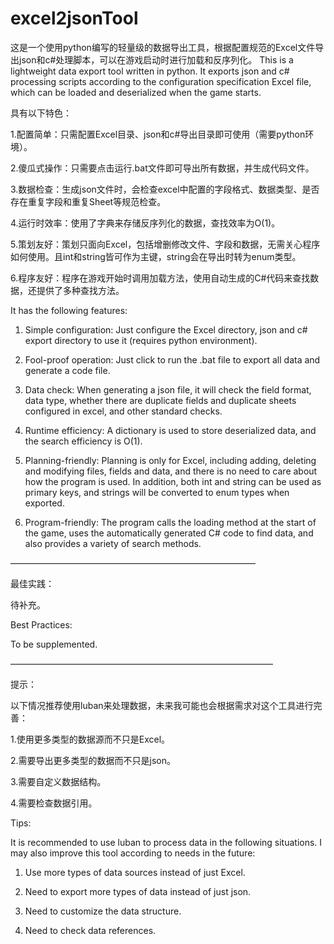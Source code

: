 # excel2jsonTool
这是一个使用python编写的轻量级的数据导出工具，根据配置规范的Excel文件导出json和c#处理脚本，可以在游戏启动时进行加载和反序列化。
This is a lightweight data export tool written in python. It exports json and c# processing scripts according to the configuration specification Excel file, which can be loaded and deserialized when the game starts.


具有以下特色：

1.配置简单：只需配置Excel目录、json和c#导出目录即可使用（需要python环境）。

2.傻瓜式操作：只需要点击运行.bat文件即可导出所有数据，并生成代码文件。

3.数据检查：生成json文件时，会检查excel中配置的字段格式、数据类型、是否存在重复字段和重复Sheet等规范检查。

4.运行时效率：使用了字典来存储反序列化的数据，查找效率为O(1)。

5.策划友好：策划只面向Excel，包括增删修改文件、字段和数据，无需关心程序如何使用。且int和string皆可作为主键，string会在导出时转为enum类型。

6.程序友好：程序在游戏开始时调用加载方法，使用自动生成的C#代码来查找数据，还提供了多种查找方法。


It has the following features:

1. Simple configuration: Just configure the Excel directory, json and c# export directory to use it (requires python environment).

2. Fool-proof operation: Just click to run the .bat file to export all data and generate a code file.

3. Data check: When generating a json file, it will check the field format, data type, whether there are duplicate fields and duplicate sheets configured in excel, and other standard checks.

4. Runtime efficiency: A dictionary is used to store deserialized data, and the search efficiency is O(1).

5. Planning-friendly: Planning is only for Excel, including adding, deleting and modifying files, fields and data, and there is no need to care about how the program is used. In addition, both int and string can be used as primary keys, and strings will be converted to enum types when exported.

6. Program-friendly: The program calls the loading method at the start of the game, uses the automatically generated C# code to find data, and also provides a variety of search methods.

————————————————————————————

最佳实践：

待补充。

Best Practices:

To be supplemented.

——————————————————————————————

提示：

以下情况推荐使用luban来处理数据，未来我可能也会根据需求对这个工具进行完善：

1.使用更多类型的数据源而不只是Excel。

2.需要导出更多类型的数据而不只是json。

3.需要自定义数据结构。

4.需要检查数据引用。

Tips:

It is recommended to use luban to process data in the following situations. I may also improve this tool according to needs in the future:

1. Use more types of data sources instead of just Excel.

2. Need to export more types of data instead of just json.

3. Need to customize the data structure.

4. Need to check data references.
